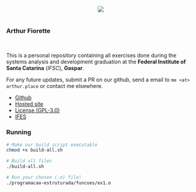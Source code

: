 <div align=center>
  <img src="https://www.ifsc.edu.br/image/layout_set_logo?img_id=48632" />
</div>

<br />

### Arthur Fiorette

<br />

This is a personal repository containing all exercises done during the systems
analysis and development graduation at the **Federal Institute of Santa Catarina**
(_IFSC_), **Gaspar**.

For any future updates, submit a PR on our github, send a email to `me <at> arthur.place`
or contact me elsewhere.

- [Github](https://github.com/arthurfiorette/ifsc-ads)
- [Hosted site](https://arthurfiorette.github.io/ifsc-ads)
- [License (GPL-3.0)](https://arthurfiorette.github.io/ifsc-ads/LICENSE)
- [IFES](https://www.ifsc.edu.br/web/campus-gaspar)

### Running

```sh
# Make our build script executable
chmod +x build-all.sh

# Build all files
./build-all.sh

# Run your chosen (.o) file!
./programacao-estruturada/funcoes/ex1.o
```

